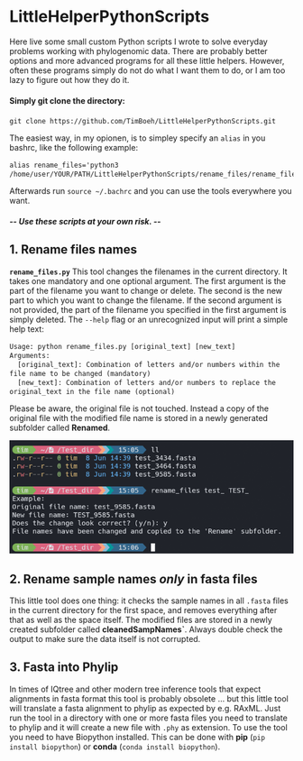 # LittleHelperPythonScripts
Here live some small custom Python scripts I wrote to solve everyday problems working with phylogenomic data. There are probably better options and more advanced programs for all these little helpers. However, often these programs simply do not do what I want them to do, or I am too lazy to figure out how they do it. 

#### **Simply git clone the directory:**
`git clone https://github.com/TimBoeh/LittleHelperPythonScripts.git`

The easiest way, in my opionen, is to simpley specify an `alias` in you bashrc, like the following example:
```
alias rename_files='python3 /home/user/YOUR/PATH/LittleHelperPythonScripts/rename_files/rename_files.py'
```
Afterwards run `source ~/.bachrc` and you can use the tools everywhere you want.

#### **--* Use these scripts at your own risk. *--**

## 1. Rename files names
**`rename_files.py`**
This tool changes the filenames in the current directory. It takes one mandatory and one optional argument. The first argument is the part of the filename you want to change or delete. The second is the new part to which you want to change the filename. If the second argument is not provided, the part of the filename you specified in the first argument is simply deleted. The `--help` flag or an unrecognized input will print a simple help text:
```
Usage: python rename_files.py [original_text] [new_text]
Arguments:
  [original_text]: Combination of letters and/or numbers within the file name to be changed (mandatory)
  [new_text]: Combination of letters and/or numbers to replace the original_text in the file name (optional)
```
Please be aware, the original file is not touched. Instead a copy of the original file with the modified file name is stored in a newly generated subfolder called **Renamed**.

<img src="https://github.com/TimBoeh/LittleHelperPythonScripts/blob/main/figs/rename_files_screenshot.png" width="600">

## 2. Rename sample names *only* in fasta files
This little tool does one thing: it checks the sample names in all `.fasta` files in the current directory for the first space, and removes everything after that as well as the space itself. The modified files are stored in a newly created subfolder called **cleanedSampNames`**. Always double check the output to make sure the data itself is not corrupted.
## 3. Fasta into Phylip
In times of IQtree and other modern tree inference tools that expect alignments in fasta format this tool is probably obsolete ... but this little tool will translate a fasta alignment to phylip as expected by e.g. RAxML. Just run the tool in a directory with one or more fasta files you need to translate to phylip and it will create a new file with `.phy` as extension. To use the tool you need to have Biopython installed. This can be done with **pip** (`pip install biopython`) or **conda** (`conda install biopython`).